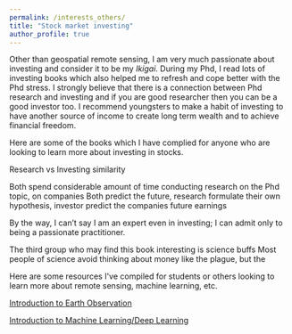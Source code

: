 ```yaml
---
permalink: /interests_others/
title: "Stock market investing"
author_profile: true
---
```


Other than geospatial remote sensing, I am very much passionate about investing and consider it to be my *Ikigai*. During my Phd, I read lots of investing books which also helped me to refresh and cope better with the Phd stress. I strongly believe that there is a connection between Phd research and investing and if you are good researcher then you can be a good investor too. I recommend youngsters to make a habit of investing to have another source of income to create long term wealth and to achieve financial freedom.

Here are some of the books which I have complied for anyone who are looking to learn more about investing in stocks.

Research vs Investing similarity

Both spend considerable amount of time conducting research on the Phd topic, on companies
Both predict the future, research formulate their own hypothesis, investor predict the companies future earnings

By the way, I can’t say I am an expert even in
investing; I can admit only to being a passionate practitioner.

The third group who may find this book interesting is science buffs
Most people of science avoid thinking about money like the plague, but the



Here are some resources I've compiled for students or others looking to learn more about remote sensing, machine learning, etc.

[Introduction to Earth Observation](https://docs.google.com/document/d/1UYxjAyhIkgTUiOCvRwsWo-JBV9y0jmHluC0zWqU5M-Q/edit?usp=sharing)

[Introduction to Machine Learning/Deep Learning](https://docs.google.com/document/d/1xtqhPZUGtitx5JgJLDeUPFqcVEgLpK1Q8l5uktyUHiA/edit?usp=sharing)
